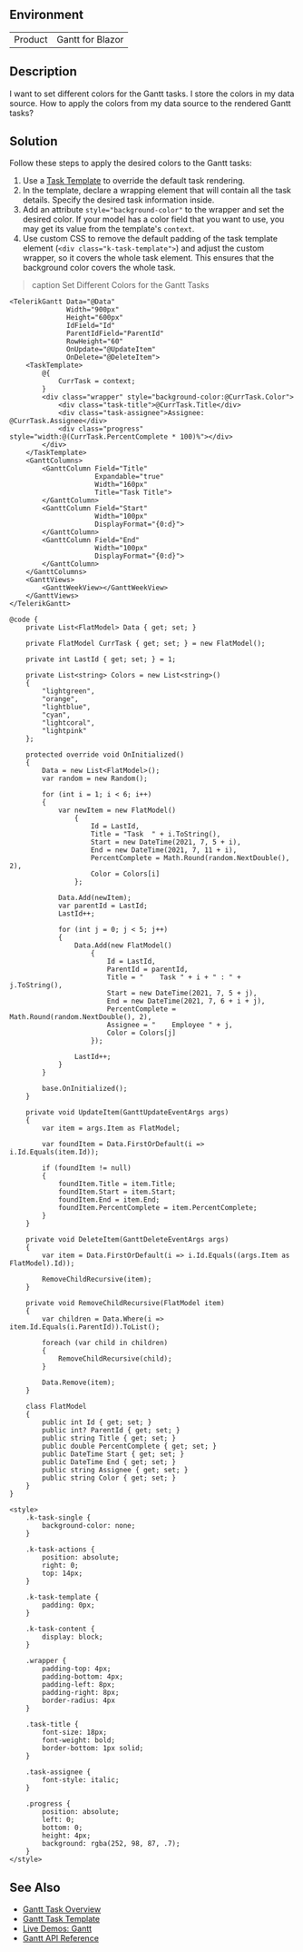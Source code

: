 
## Environment
<table>
<tbody>
<tr>
<td>Product</td>
<td>Gantt for Blazor</td>
</tr>
</tbody>
</table>

## Description

I want to set different colors for the Gantt tasks. I store the colors in my data source. How to apply the colors from my data source to the rendered Gantt tasks?

## Solution

Follow these steps to apply the desired colors to the Gantt tasks:

1. Use a [Task Template](slug:gantt-task-template) to override the default task rendering.
1. In the template, declare a wrapping element that will contain all the task details. Specify the desired task information inside.
1. Add an attribute `style="background-color"` to the wrapper and set the desired color. If your model has a color field that you want to use, you may get its value from the template's `context`.
1. Use custom CSS to remove the default padding of the task template element (`<div class="k-task-template">`) and adjust the custom wrapper, so it covers the whole task element. This ensures that the background color covers the whole task.

>caption Set Different Colors for the Gantt Tasks

````RAZOR
<TelerikGantt Data="@Data"
              Width="900px"
              Height="600px"
              IdField="Id"
              ParentIdField="ParentId"
              RowHeight="60"
              OnUpdate="@UpdateItem"
              OnDelete="@DeleteItem">
    <TaskTemplate>
        @{
            CurrTask = context;
        }
        <div class="wrapper" style="background-color:@CurrTask.Color">
            <div class="task-title">@CurrTask.Title</div>
            <div class="task-assignee">Assignee: @CurrTask.Assignee</div>
            <div class="progress" style="width:@(CurrTask.PercentComplete * 100)%"></div>
        </div>
    </TaskTemplate>
    <GanttColumns>
        <GanttColumn Field="Title"
                     Expandable="true"
                     Width="160px"
                     Title="Task Title">
        </GanttColumn>
        <GanttColumn Field="Start"
                     Width="100px"
                     DisplayFormat="{0:d}">
        </GanttColumn>
        <GanttColumn Field="End"
                     Width="100px"
                     DisplayFormat="{0:d}">
        </GanttColumn>
    </GanttColumns>
    <GanttViews>
        <GanttWeekView></GanttWeekView>
    </GanttViews>
</TelerikGantt>

@code {
    private List<FlatModel> Data { get; set; }

    private FlatModel CurrTask { get; set; } = new FlatModel();    

    private int LastId { get; set; } = 1;

    private List<string> Colors = new List<string>()
    {
        "lightgreen",
        "orange",
        "lightblue",
        "cyan",
        "lightcoral",
        "lightpink"
    };

    protected override void OnInitialized()
    {
        Data = new List<FlatModel>();
        var random = new Random();

        for (int i = 1; i < 6; i++)
        {
            var newItem = new FlatModel()
                {
                    Id = LastId,
                    Title = "Task  " + i.ToString(),
                    Start = new DateTime(2021, 7, 5 + i),
                    End = new DateTime(2021, 7, 11 + i),
                    PercentComplete = Math.Round(random.NextDouble(), 2),
                    Color = Colors[i]
                };

            Data.Add(newItem);
            var parentId = LastId;
            LastId++;

            for (int j = 0; j < 5; j++)
            {
                Data.Add(new FlatModel()
                    {
                        Id = LastId,
                        ParentId = parentId,
                        Title = "    Task " + i + " : " + j.ToString(),
                        Start = new DateTime(2021, 7, 5 + j),
                        End = new DateTime(2021, 7, 6 + i + j),
                        PercentComplete = Math.Round(random.NextDouble(), 2),
                        Assignee = "    Employee " + j,
                        Color = Colors[j]
                    });

                LastId++;
            }
        }

        base.OnInitialized();
    }

    private void UpdateItem(GanttUpdateEventArgs args)
    {
        var item = args.Item as FlatModel;

        var foundItem = Data.FirstOrDefault(i => i.Id.Equals(item.Id));

        if (foundItem != null)
        {
            foundItem.Title = item.Title;
            foundItem.Start = item.Start;
            foundItem.End = item.End;
            foundItem.PercentComplete = item.PercentComplete;
        }
    }

    private void DeleteItem(GanttDeleteEventArgs args)
    {
        var item = Data.FirstOrDefault(i => i.Id.Equals((args.Item as FlatModel).Id));

        RemoveChildRecursive(item);
    }

    private void RemoveChildRecursive(FlatModel item)
    {
        var children = Data.Where(i => item.Id.Equals(i.ParentId)).ToList();

        foreach (var child in children)
        {
            RemoveChildRecursive(child);
        }

        Data.Remove(item);
    }

    class FlatModel
    {
        public int Id { get; set; }
        public int? ParentId { get; set; }
        public string Title { get; set; }
        public double PercentComplete { get; set; }
        public DateTime Start { get; set; }
        public DateTime End { get; set; }
        public string Assignee { get; set; }
        public string Color { get; set; }
    }
}

<style>
    .k-task-single {
        background-color: none;
    }

    .k-task-actions {
        position: absolute;
        right: 0;
        top: 14px;
    }

    .k-task-template {
        padding: 0px;
    }

    .k-task-content {
        display: block;
    }

    .wrapper {
        padding-top: 4px;
        padding-bottom: 4px;
        padding-left: 8px;
        padding-right: 8px;
        border-radius: 4px
    }

    .task-title {
        font-size: 18px;
        font-weight: bold;
        border-bottom: 1px solid;
    }

    .task-assignee {
        font-style: italic;
    }

    .progress {
        position: absolute;
        left: 0;
        bottom: 0;
        height: 4px;
        background: rgba(252, 98, 87, .7);
    }
</style>
````

## See Also

* [Gantt Task Overview](slug:gantt-overview)
* [Gantt Task Template](slug:gantt-task-template)
* [Live Demos: Gantt](https://demos.telerik.com/blazor-ui/gantt/overview)
* [Gantt API Reference](slug:Telerik.Blazor.Components.TelerikGantt-1)

